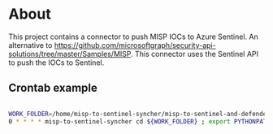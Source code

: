 # About

This project contains a connector to push MISP IOCs to Azure Sentinel. An alternative to <https://github.com/microsoftgraph/security-api-solutions/tree/master/Samples/MISP>. This connector uses the Sentinel API to push the IOCs to Sentinel.

## Crontab example

```bash

WORK_FOLDER=/home/misp-to-sentinel-syncher/misp-to-sentinel-and-defender-connector/
0 * * * * misp-to-sentinel-syncher cd ${WORK_FOLDER} ; export PYTHONPATH=${WORK_FOLDER}/src ; ${HOME}/miniforge3/envs/misp-connector/bin/python -m misp_to_sentinel.main || echo "misp_to_sentinel.main cronjob failed." | mail -s "ERROR: cronjob for misp_to_sentinel connector failed" secops_team@ilo.org
```
